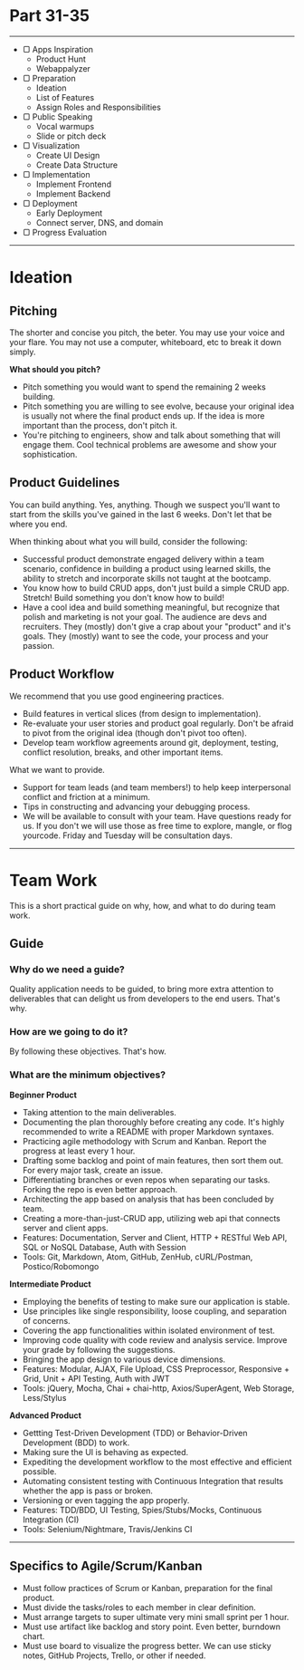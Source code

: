 # Part 31-35

---

* ▢ Apps Inspiration
  * Product Hunt
  * Webappalyzer
* ▢ Preparation
  * Ideation
  * List of Features
  * Assign Roles and Responsibilities
* ▢ Public Speaking
  * Vocal warmups
  * Slide or pitch deck
* ▢ Visualization
  * Create UI Design
  * Create Data Structure
* ▢ Implementation
  * Implement Frontend
  * Implement Backend
* ▢ Deployment
  * Early Deployment
  * Connect server, DNS, and domain
* ▢ Progress Evaluation

---

# Ideation

## Pitching

The shorter and concise you pitch, the beter.
You may use your voice and your flare.
You may not use a computer, whiteboard, etc to break it down simply.

**What should you pitch?**

* Pitch something you would want to spend the remaining 2 weeks building.
* Pitch something you are willing to see evolve, because your original idea is usually not where the final product ends up. If the idea is more important than the process, don't pitch it.
* You're pitching to engineers, show and talk about something that will engage them. Cool technical problems are awesome and show your sophistication.

## Product Guidelines

You can build anything. Yes, anything. Though we suspect you'll want to start from the skills you've gained in the last 6 weeks. Don't let that be where you end.

When thinking about what you will build, consider the following:

* Successful product demonstrate engaged delivery within a team scenario, confidence in building a product using learned skills, the ability to stretch and incorporate skills not taught at the bootcamp.
* You know how to build CRUD apps, don't just build a simple CRUD app. Stretch! Build something you don't know how to build!
* Have a cool idea and build something meaningful, but recognize that polish and marketing is not your goal. The audience are devs and recruiters. They (mostly) don't give a crap about your "product" and it's goals. They (mostly) want to see the code, your process and your passion.

## Product Workflow

We recommend that you use good engineering practices.

* Build features in vertical slices (from design to implementation).
* Re-evaluate your user stories and product goal regularly. Don't be afraid to pivot from the original idea (though don't pivot too often).
* Develop team workflow agreements around git, deployment, testing, conflict resolution, breaks, and other important items.

What we want to provide.

* Support for team leads (and team members!) to help keep interpersonal conflict and friction at a minimum.
* Tips in constructing and advancing your debugging process.
* We will be available to consult with your team. Have questions ready for us. If you don't we will use those as free time to explore, mangle, or flog yourcode. Friday and Tuesday will be consultation days.

---

# Team Work

This is a short practical guide on why, how, and what to do during team work.

## Guide

### Why do we need a guide?

Quality application needs to be guided, to bring more extra attention to deliverables that can delight us from developers to the end users. That's why.

### How are we going to do it?

By following these objectives. That's how.

### What are the minimum objectives?

**Beginner Product**

* Taking attention to the main deliverables.
* Documenting the plan thoroughly before creating any code. It's highly recommended to write a README with proper Markdown syntaxes.
* Practicing agile methodology with Scrum and Kanban. Report the progress at least every 1 hour.
* Drafting some backlog and point of main features, then sort them out. For every major task, create an issue.
* Differentiating branches or even repos when separating our tasks. Forking the repo is even better approach.
* Architecting the app based on analysis that has been concluded by team.
* Creating a more-than-just-CRUD app, utilizing web api that connects server and client apps.
* Features: Documentation, Server and Client, HTTP + RESTful Web API, SQL or NoSQL Database, Auth with Session
* Tools: Git, Markdown, Atom, GitHub, ZenHub, cURL/Postman, Postico/Robomongo

**Intermediate Product**

* Employing the benefits of testing to make sure our application is stable.
* Use principles like single responsibility, loose coupling, and separation of concerns.
* Covering the app functionalities within isolated environment of test.
* Improving code quality with code review and analysis service. Improve your grade by following the suggestions.
* Bringing the app design to various device dimensions.
* Features: Modular, AJAX, File Upload, CSS Preprocessor, Responsive + Grid, Unit + API Testing, Auth with JWT
* Tools: jQuery, Mocha, Chai + chai-http, Axios/SuperAgent, Web Storage, Less/Stylus

**Advanced Product**

* Gettting Test-Driven Development (TDD) or Behavior-Driven Development (BDD) to work.
* Making sure the UI is behaving as expected.
* Expediting the development workflow to the most effective and efficient possible.
* Automating consistent testing with Continuous Integration that results whether the app is pass or broken.
* Versioning or even tagging the app properly.
* Features: TDD/BDD, UI Testing, Spies/Stubs/Mocks, Continuous Integration (CI)
* Tools: Selenium/Nightmare, Travis/Jenkins CI

---

## Specifics to Agile/Scrum/Kanban

* Must follow practices of Scrum or Kanban, preparation for the final product.
* Must divide the tasks/roles to each member in clear definition.
* Must arrange targets to super ultimate very mini small sprint per 1 hour.
* Must use artifact like backlog and story point. Even better, burndown chart.
* Must use board to visualize the progress better. We can use sticky notes, GitHub Projects, Trello, or other if needed.
